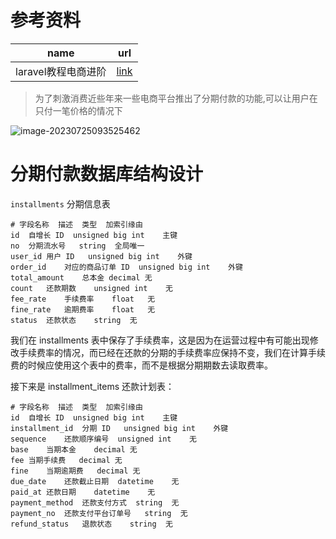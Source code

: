 # 参考资料 

| name                | url                                                          |
| ------------------- | ------------------------------------------------------------ |
| laravel教程电商进阶 | [link](https://learnku.com/courses/ecommerce-advance/8.x/installment-business-logic/10766) |



> 为了刺激消费近些年来一些电商平台推出了分期付款的功能,可以让用户在只付一笔价格的情况下

![image-20230725093525462](https://yaoliuyang-blog-images.oss-cn-beijing.aliyuncs.com/blogImages/image-20230725093525462.png)



#  分期付款数据库结构设计

`installments` 分期信息表

```mysql
# 字段名称	描述	类型	加索引缘由
id 	自增长 ID	unsigned big int	主键
no	分期流水号	string	全局唯一
user_id	用户 ID	unsigned big int	外键
order_id	对应的商品订单 ID	unsigned big int	外键
total_amount	总本金	decimal	无
count	还款期数	unsigned int	无
fee_rate	手续费率	float	无
fine_rate	逾期费率	float	无
status	还款状态	string	无
```

我们在 installments 表中保存了手续费率，这是因为在运营过程中有可能出现修改手续费率的情况，而已经在还款的分期的手续费率应保持不变，我们在计算手续费的时候应使用这个表中的费率，而不是根据分期期数去读取费率。

接下来是 installment_items 还款计划表：

```mysql
# 字段名称	描述	类型	加索引缘由
id	自增长 ID	unsigned big int	主键
installment_id	分期 ID	unsigned big int	外键
sequence	还款顺序编号	unsigned int	无
base	当期本金	decimal	无
fee	当期手续费	decimal	无
fine	当期逾期费	decimal	无
due_date	还款截止日期	datetime	无
paid_at	还款日期	datetime	无
payment_method	还款支付方式	string	无
payment_no	还款支付平台订单号	string	无
refund_status	退款状态	string	无
```



